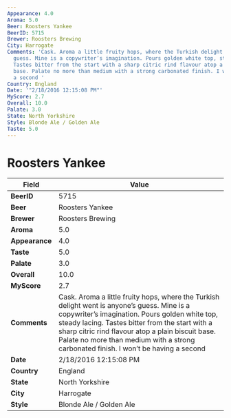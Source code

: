 ```yaml
---
Appearance: 4.0
Aroma: 5.0
Beer: Roosters Yankee
BeerID: 5715
Brewer: Roosters Brewing
City: Harrogate
Comments: 'Cask. Aroma a little fruity hops, where the Turkish delight went is anyone’s
  guess. Mine is a copywriter’s imagination. Pours golden white top, steady lacing.
  Tastes bitter from the start with a sharp citric rind flavour atop a plain biscuit
  base. Palate no more than medium with a strong carbonated finish. I won’t be having
  a second '
Country: England
Date: '"2/18/2016 12:15:08 PM"'
MyScore: 2.7
Overall: 10.0
Palate: 3.0
State: North Yorkshire
Style: Blonde Ale / Golden Ale
Taste: 5.0
---
```


# Roosters Yankee

| Field         | Value |
|---------------|-------|
| **BeerID** | 5715 |
| **Beer** | Roosters Yankee |
| **Brewer** | Roosters Brewing |
| **Aroma** | 5.0 |
| **Appearance** | 4.0 |
| **Taste** | 5.0 |
| **Palate** | 3.0 |
| **Overall** | 10.0 |
| **MyScore** | 2.7 |
| **Comments** | Cask. Aroma a little fruity hops, where the Turkish delight went is anyone’s guess. Mine is a copywriter’s imagination. Pours golden white top, steady lacing. Tastes bitter from the start with a sharp citric rind flavour atop a plain biscuit base. Palate no more than medium with a strong carbonated finish. I won’t be having a second  |
| **Date** | 2/18/2016 12:15:08 PM |
| **Country** | England |
| **State** | North Yorkshire |
| **City** | Harrogate |
| **Style** | Blonde Ale / Golden Ale |
